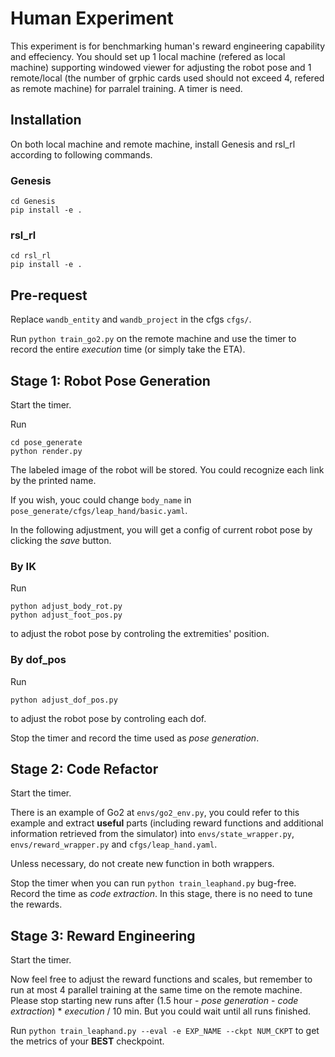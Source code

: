 # Human Experiment

This experiment is for benchmarking human's reward engineering capability and effeciency. You should set up 1 local machine (refered as local machine) supporting windowed viewer for adjusting the robot pose and 1 remote/local (the number of grphic cards used should not exceed 4, refered as remote machine) for parralel training. A timer is need.

## Installation

On both local machine and remote machine, install Genesis and rsl_rl according to following commands.

### Genesis

```
cd Genesis
pip install -e .
```

### rsl_rl
```
cd rsl_rl
pip install -e .
```

## Pre-request

Replace `wandb_entity` and `wandb_project` in the cfgs `cfgs/`.

Run `python train_go2.py` on the remote machine and use the timer to record the entire *execution* time (or simply take the ETA).

## Stage 1: Robot Pose Generation

Start the timer.

Run
```
cd pose_generate
python render.py
```
The labeled image of the robot will be stored. You could recognize each link by the printed name.

If you wish, youc could change `body_name` in `pose_generate/cfgs/leap_hand/basic.yaml`.

In the following adjustment, you will get a config of current robot pose by clicking the *save* button.

### By IK
Run
```
python adjust_body_rot.py
python adjust_foot_pos.py
```
to adjust the robot pose by controling the extremities' position.

### By dof_pos
Run
```
python adjust_dof_pos.py
```
to adjust the robot pose by controling each dof.

Stop the timer and record the time used as *pose generation*.

## Stage 2: Code Refactor

Start the timer.

There is an example of Go2 at `envs/go2_env.py`, you could refer to this example and extract **useful** parts (including reward functions and additional information retrieved from the simulator) into `envs/state_wrapper.py`, `envs/reward_wrapper.py` and `cfgs/leap_hand.yaml`. 

Unless necessary, do not create new function in both wrappers.

Stop the timer when you can run `python train_leaphand.py` bug-free. Record the time as *code extraction*. In this stage, there is no need to tune the rewards.

## Stage 3: Reward Engineering

Start the timer.

Now feel free to adjust the reward functions and scales, but remember to run at most 4 parallel training at the same time on the remote machine. Please stop starting new runs after (1.5 hour - *pose generation* - *code extraction*) * *execution* / 10 min. But you could wait until all runs finished.

Run `python train_leaphand.py --eval -e EXP_NAME --ckpt NUM_CKPT` to get the metrics of your **BEST** checkpoint.

